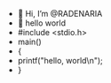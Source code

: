 - 👋 Hi, I’m @RADENARIA
- 👀 hello world
- #include <stdio.h>
- main()
- {
-   printf("hello, world\n");
- }
